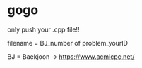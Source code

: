 # gogo

only push your .cpp file!!

filename = BJ_number of problem_yourID

BJ = Baekjoon -> https://www.acmicpc.net/
